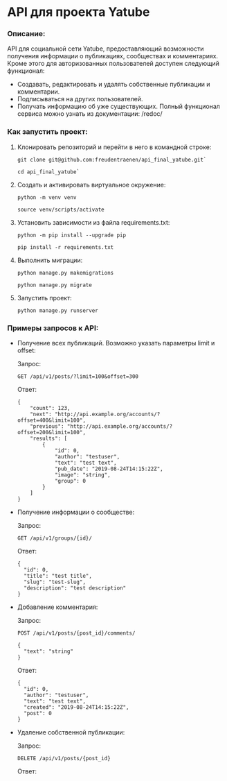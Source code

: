 # API для проекта Yatube

### Описание:
API для социальной сети Yatube, предоставляющий возможности получения информации о публикациях, сообществах и комментариях.
Кроме этого для авторизованных пользователей доступен следующий функционал:
* Создавать, редактировать и удалять собственные публикации и комментарии.
* Подписываться на других пользователей.
* Получать информацию об уже существующих.
Полный функционал сервиса можно узнать из документации: /redoc/

### Как запустить проект:


1. Клонировать репозиторий и перейти в него в командной строке:

    ```
    git clone git@github.com:freudentraenen/api_final_yatube.git`
    ```

    ```
    cd api_final_yatube`
    ```

2. Cоздать и активировать виртуальное окружение:

    ```
    python -m venv venv
    ```

    ```
    source venv/scripts/activate
    ```

3. Установить зависимости из файла requirements.txt:

    ```
    python -m pip install --upgrade pip
    ```

    ```
    pip install -r requirements.txt
    ```

4. Выполнить миграции:

    ```
    python manage.py makemigrations
    ```

    ```
    python manage.py migrate
    ```

5. Запустить проект:

    ```
    python manage.py runserver
    ```

### Примеры запросов к API:

* Получение всех публикаций. Возможно указать параметры limit и offset:

  Запрос:
  
  ```
  GET /api/v1/posts/?limit=100&offset=300
  ```

  Ответ:

  ```
  {
      "count": 123,
      "next": "http://api.example.org/accounts/?offset=400&limit=100",
      "previous": "http://api.example.org/accounts/?offset=200&limit=100",
      "results": [
          {
              "id": 0,
              "author": "testuser",
              "text": "test text",
              "pub_date": "2019-08-24T14:15:22Z",
              "image": "string",
              "group": 0
          }
      ]
  }
  ```

* Получение информации о сообществе:

  Запрос:
  
  ```
  GET /api/v1/groups/{id}/
  ```
  
  Ответ:
  
  ```
  {
    "id": 0,
    "title": "test title",
    "slug": "test-slug",
    "description": "test description"
  }
  ```

* Добавление комментария:

  Запрос:
  
  ```
  POST /api/v1/posts/{post_id}/comments/
  ```
  
  ```
  {
    "text": "string"
  }
  ```
  
  Ответ:
  
  ```
  {
    "id": 0,
    "author": "testuser",
    "text": "test text",
    "created": "2019-08-24T14:15:22Z",
    "post": 0
  }
  ```

* Удаление собственной публикации:

  Запрос:
  
  ```
  DELETE /api/v1/posts/{post_id}
  ```
  
  Ответ:
  
  ```
  ```
